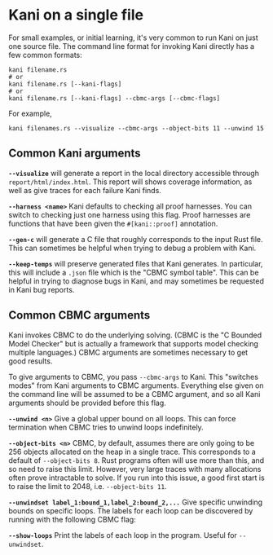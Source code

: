 # Kani on a single file

For small examples, or initial learning, it's very common to run Kani on just one source file.
The command line format for invoking Kani directly has a few common formats:

```
kani filename.rs
# or
kani filename.rs [--kani-flags]
# or
kani filename.rs [--kani-flags] --cbmc-args [--cbmc-flags]
```

For example,

```
kani filenames.rs --visualize --cbmc-args --object-bits 11 --unwind 15
```

## Common Kani arguments

**`--visualize`** will generate a report in the local directory accessible through `report/html/index.html`.
This report will shows coverage information, as well as give traces for each failure Kani finds.

**`--harness <name>`** Kani defaults to checking all proof harnesses.
You can switch to checking just one harness using this flag.
Proof harnesses are functions that have been given the `#[kani::proof]` annotation.

**`--gen-c`** will generate a C file that roughly corresponds to the input Rust file.
This can sometimes be helpful when trying to debug a problem with Kani.

**`--keep-temps`** will preserve generated files that Kani generates.
In particular, this will include a `.json` file which is the "CBMC symbol table".
This can be helpful in trying to diagnose bugs in Kani, and may sometimes be requested in Kani bug reports.

## Common CBMC arguments

Kani invokes CBMC to do the underlying solving.
(CBMC is the "C Bounded Model Checker" but is actually a framework that supports model checking multiple languages.)
CBMC arguments are sometimes necessary to get good results.

To give arguments to CBMC, you pass `--cbmc-args` to Kani.
This "switches modes" from Kani arguments to CBMC arguments.
Everything else given on the command line will be assumed to be a CBMC argument, and so all Kani arguments should be provided before this flag.

**`--unwind <n>`** Give a global upper bound on all loops.
This can force termination when CBMC tries to unwind loops indefinitely.

**`--object-bits <n>`** CBMC, by default, assumes there are only going to be 256 objects allocated on the heap in a single trace.
This corresponds to a default of `--object-bits 8`.
Rust programs often will use more than this, and so need to raise this limit.
However, very large traces with many allocations often prove intractable to solve.
If you run into this issue, a good first start is to raise the limit to 2048, i.e. `--object-bits 11`.

**`--unwindset label_1:bound_1,label_2:bound_2,...`** Give specific unwinding bounds on specific loops.
The labels for each loop can be discovered by running with the following CBMC flag:

**`--show-loops`** Print the labels of each loop in the program.
Useful for `--unwindset`.
